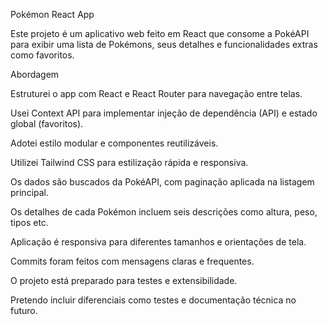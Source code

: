 Pokémon React App

Este projeto é um aplicativo web feito em React que consome a PokéAPI para exibir uma lista de Pokémons, seus detalhes e funcionalidades extras como favoritos.

Abordagem

Estruturei o app com React e React Router para navegação entre telas.

Usei Context API para implementar injeção de dependência (API) e estado global (favoritos).

Adotei estilo modular e componentes reutilizáveis.

Utilizei Tailwind CSS para estilização rápida e responsiva.

Os dados são buscados da PokéAPI, com paginação aplicada na listagem principal.

Os detalhes de cada Pokémon incluem seis descrições como altura, peso, tipos etc.

Aplicação é responsiva para diferentes tamanhos e orientações de tela.

Commits foram feitos com mensagens claras e frequentes.

O projeto está preparado para testes e extensibilidade.

Pretendo incluir diferenciais como testes e documentação técnica no futuro.
